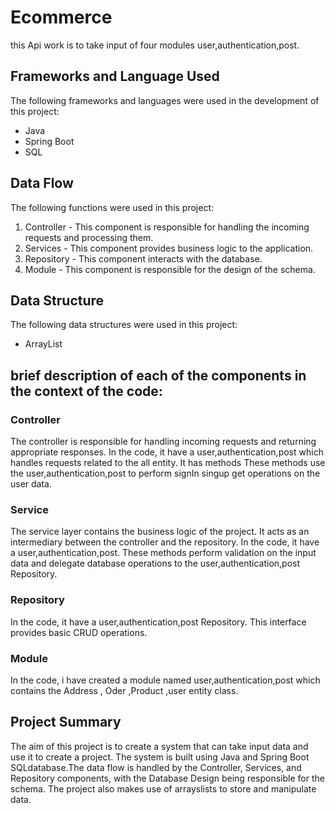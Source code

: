 # Ecommerce 

this Api work is to take input of four modules user,authentication,post.

## Frameworks and Language Used

The following frameworks and languages were used in the development of this project:

- Java
- Spring Boot
- SQL 
## Data Flow

The following functions were used in this project:

1. Controller - This component is responsible for handling the incoming requests and processing them.
2. Services - This component provides business logic to the application.
3. Repository - This component interacts with the database.
4. Module - This component is responsible for the design of the schema.

## Data Structure

The following data structures were used in this project:

- ArrayList

## brief description of each of the components in the context of the code:

### Controller
The controller is responsible for handling incoming requests and returning appropriate responses. In the code, it have a user,authentication,post which handles requests related to the all entity. It has methods These methods use the user,authentication,post to perform signIn singup get operations on the user data.

### Service
The service layer contains the business logic of the project. It acts as an intermediary between the controller and the repository. In the code, it have a user,authentication,post. These methods perform validation on the input data and delegate database operations to the user,authentication,post Repository.

### Repository
In the code, it have a user,authentication,post Repository. This interface provides basic CRUD operations.

### Module
In the code, i have created a module named user,authentication,post which contains the Address , Oder ,Product ,user entity class. 

## Project Summary

The aim of this project is to create a system that can take input data and use it to create a project. The system is built using Java and Spring Boot SQLdatabase.The data flow is handled by the Controller, Services, and Repository components, with the Database Design being responsible for the schema. The project also makes use of arrayslists to store and manipulate data.
